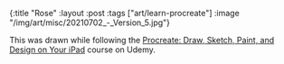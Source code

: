 {:title "Rose"
 :layout :post
 :tags ["art/learn-procreate"]
 :image "/img/art/misc/20210702_-_Version_5.jpg"}

This was drawn while following the [Procreate: Draw, Sketch, Paint, and Design
on Your iPad][udemy] course on Udemy.

[udemy]: https://www.udemy.com/course/procreate-draw-sketch-paint-and-design-on-your-ipad/
